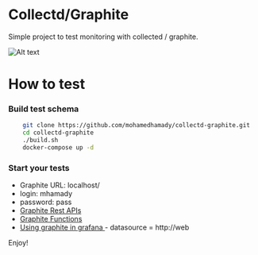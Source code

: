# Collectd/Graphite

Simple project to test monitoring with collected / graphite.

![Alt text](https://github.com/mohamedhamady/collectd-graphite/blob/master/demo.png)

# How to test

### Build test schema

```bash
    git clone https://github.com/mohamedhamady/collectd-graphite.git
    cd collectd-graphite
    ./build.sh
    docker-compose up -d
```

### Start your tests

- Graphite URL: localhost/
- login: mhamady
- password: pass
- [Graphite Rest APIs](https://github.com/brutasse/graphite-api/blob/master/docs/api.rst)
- [Graphite Functions](http://graphite.readthedocs.io/en/latest/functions.html)
- [Using graphite in grafana ]( http://docs.grafana.org/features/datasources/graphite/) - datasource = http://web

Enjoy!


